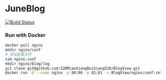 # JuneBlog

[![Build Status](https://travis-ci.com/520MianXiangDuiXiang520/BlogView.svg?branch=master)](https://travis-ci.com/520MianXiangDuiXiang520/BlogView)

### Run with Docker

```sh
docker pull nginx
mkdir nginx/conf
# 添加配置文件
vim nginx.conf
mkdir nginx/blog/log
git clone git@github.com:520MianXiangDuiXiang520/BlogView.git
docker run -d --name nginx -p 80:80 -p 81:81 -v BlogView/nginx/conf:/etc/nginx -v BlogView/blog-view/dist:/usr/share/nginx/html -v BlogView/admin-view/dist:/usr/share/nginx/html/admin -v /root/goblog/BlogView/nginx/blog/log:/var/log/nginx -v /root/goblog/BlogView/nginx/log/admin:/var/log/nginx/admin nginx
```